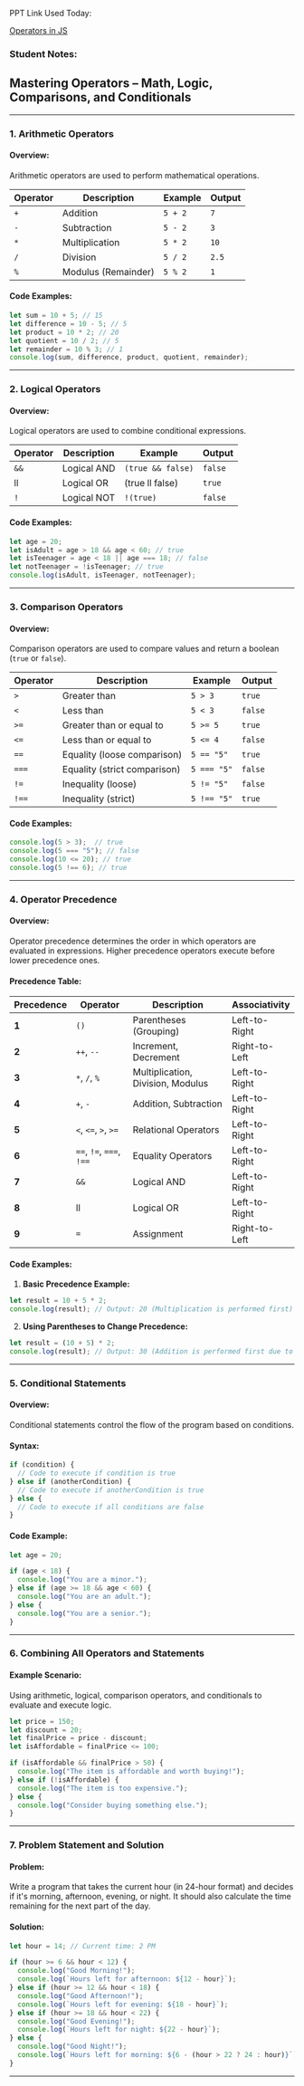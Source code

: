 PPT Link Used Today: 

[Operators in JS](https://coding-platform.s3.amazonaws.com/dev/lms/tickets/9f3f5ea8-db43-4879-830f-bea0a72ffb41/dhGfnBUKeNixGh3u.pdf)

### Student Notes: 
## Mastering Operators – Math, Logic, Comparisons, and Conditionals


---

### **1. Arithmetic Operators**

#### **Overview:**
Arithmetic operators are used to perform mathematical operations.

| **Operator** | **Description**       | **Example**             | **Output** |
|--------------|-----------------------|-------------------------|------------|
| `+`          | Addition              | `5 + 2`                 | `7`        |
| `-`          | Subtraction           | `5 - 2`                 | `3`        |
| `*`          | Multiplication        | `5 * 2`                 | `10`       |
| `/`          | Division              | `5 / 2`                 | `2.5`      |
| `%`          | Modulus (Remainder)   | `5 % 2`                 | `1`        |

#### **Code Examples:**

```javascript
let sum = 10 + 5; // 15
let difference = 10 - 5; // 5
let product = 10 * 2; // 20
let quotient = 10 / 2; // 5
let remainder = 10 % 3; // 1
console.log(sum, difference, product, quotient, remainder);
```

---

### **2. Logical Operators**

#### **Overview:**
Logical operators are used to combine conditional expressions.

| **Operator** | **Description**    | **Example**                  | **Output** |
|--------------|--------------------|------------------------------|------------|
| `&&`         | Logical AND        | `(true && false)`            | `false`    |
| ll         | Logical OR         | (true ll false)            | `true`     |
| `!`          | Logical NOT        | `!(true)`                    | `false`    |

#### **Code Examples:**

```javascript
let age = 20;
let isAdult = age > 18 && age < 60; // true
let isTeenager = age < 18 || age === 18; // false
let notTeenager = !isTeenager; // true
console.log(isAdult, isTeenager, notTeenager);
```

---

### **3. Comparison Operators**

#### **Overview:**
Comparison operators are used to compare values and return a boolean (`true` or `false`).

| **Operator** | **Description**             | **Example**           | **Output** |
|--------------|-----------------------------|-----------------------|------------|
| `>`          | Greater than                | `5 > 3`               | `true`     |
| `<`          | Less than                   | `5 < 3`               | `false`    |
| `>=`         | Greater than or equal to    | `5 >= 5`              | `true`     |
| `<=`         | Less than or equal to       | `5 <= 4`              | `false`    |
| `==`         | Equality (loose comparison) | `5 == "5"`            | `true`     |
| `===`        | Equality (strict comparison)| `5 === "5"`           | `false`    |
| `!=`         | Inequality (loose)          | `5 != "5"`            | `false`    |
| `!==`        | Inequality (strict)         | `5 !== "5"`           | `true`     |

#### **Code Examples:**

```javascript
console.log(5 > 3);  // true
console.log(5 === "5"); // false
console.log(10 <= 20); // true
console.log(5 !== 6); // true
```

---

### **4. Operator Precedence**

#### **Overview:**
Operator precedence determines the order in which operators are evaluated in expressions. Higher precedence operators execute before lower precedence ones.

#### **Precedence Table:**

| **Precedence** | **Operator**             | **Description**                     | **Associativity**   |
|----------------|--------------------------|-------------------------------------|---------------------|
| **1**          | `()`                     | Parentheses (Grouping)              | Left-to-Right       |
| **2**          | `++`, `--`               | Increment, Decrement                | Right-to-Left       |
| **3**          | `*`, `/`, `%`            | Multiplication, Division, Modulus   | Left-to-Right       |
| **4**          | `+`, `-`                 | Addition, Subtraction               | Left-to-Right       |
| **5**          | `<`, `<=`, `>`, `>=`     | Relational Operators                | Left-to-Right       |
| **6**          | `==`, `!=`, `===`, `!==` | Equality Operators                  | Left-to-Right       |
| **7**          | `&&`                     | Logical AND                         | Left-to-Right       |
| **8**          |   ll                    | Logical OR                          | Left-to-Right       |
| **9**          | `=`                      | Assignment                          | Right-to-Left       |

#### **Code Examples:**

1. **Basic Precedence Example:**

```javascript
let result = 10 + 5 * 2; 
console.log(result); // Output: 20 (Multiplication is performed first)
```

2. **Using Parentheses to Change Precedence:**

```javascript
let result = (10 + 5) * 2; 
console.log(result); // Output: 30 (Addition is performed first due to parentheses)
```

---

### **5. Conditional Statements**

#### **Overview:**
Conditional statements control the flow of the program based on conditions.

#### **Syntax:**

```javascript
if (condition) {
  // Code to execute if condition is true
} else if (anotherCondition) {
  // Code to execute if anotherCondition is true
} else {
  // Code to execute if all conditions are false
}
```

#### **Code Example:**

```javascript
let age = 20;

if (age < 18) {
  console.log("You are a minor.");
} else if (age >= 18 && age < 60) {
  console.log("You are an adult.");
} else {
  console.log("You are a senior.");
}
```

---

### **6. Combining All Operators and Statements**

#### **Example Scenario:**
Using arithmetic, logical, comparison operators, and conditionals to evaluate and execute logic.

```javascript
let price = 150;
let discount = 20;
let finalPrice = price - discount;
let isAffordable = finalPrice <= 100;

if (isAffordable && finalPrice > 50) {
  console.log("The item is affordable and worth buying!");
} else if (!isAffordable) {
  console.log("The item is too expensive.");
} else {
  console.log("Consider buying something else.");
}
```

---

### **7. Problem Statement and Solution**

#### **Problem:**
Write a program that takes the current hour (in 24-hour format) and decides if it's morning, afternoon, evening, or night. It should also calculate the time remaining for the next part of the day.

#### **Solution:**

```javascript
let hour = 14; // Current time: 2 PM

if (hour >= 6 && hour < 12) {
  console.log("Good Morning!");
  console.log(`Hours left for afternoon: ${12 - hour}`);
} else if (hour >= 12 && hour < 18) {
  console.log("Good Afternoon!");
  console.log(`Hours left for evening: ${18 - hour}`);
} else if (hour >= 18 && hour < 22) {
  console.log("Good Evening!");
  console.log(`Hours left for night: ${22 - hour}`);
} else {
  console.log("Good Night!");
  console.log(`Hours left for morning: ${6 - (hour > 22 ? 24 : hour)}`);
}
```

---